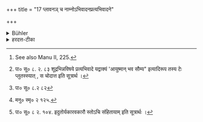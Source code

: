 +++
title = "17 प्लावनञ् च नाम्नोऽभिवादनप्रत्यभिवादने"

+++

<details><summary>Bühler</summary>

17. And when returning the salute of (a man belonging) to the first (three) castes, the (last syllable of the) name (of the person addressed) is produced to the length of three moras. [^13] 


[^13]:  See also Manu II, 225.
</details>

<details><summary>हरदत्त-टीका</summary>

## सूत्रम्
प्लावनं च नाम्नोऽभिवादनप्रत्यभिवादने च पूर्वेषां
वणानाम् ॥ १७ ॥  
### टिप्पनी
अभिवादनस्य यत्प्रत्यभिवादनं तत्राभिवादयितुर्नाम्नः प्लावनं कर्तव्यम् प्लुतः कर्तव्य इत्यर्थः। पूर्वेषां वर्णानां शूद्रर्जितानामभिवादयमानानाम् ।  
[^१]प्रत्यभिवादेऽशूद्र' इति पाणिनीयस्मृतिः। तत्र [^२] वाक्यस्य टे'रित्यनुवृत्तेः प्रत्यभिवादवाक्यस्यान्ते नामप्रयोगः तस्य टेः प्लुतः । 'आयुष्मान् भव सौम्या३ इति प्रयोक्तव्यः । स्मृत्यन्तरवशानाम्नश्च पश्चादकारः। तथा च मनुः —  
[^३]आयुष्मान् भव सौम्येति वाच्यो विप्रोऽभिवादने ।
अकारश्चास्य नाम्नोऽन्ते वाच्यः पूर्वाक्षरः प्लुतः ॥” इति ।  
'आयुष्मान् भव सौम्य देवदत्त ३ अ' इति प्रयोगः । शम्भुर्विष्णुः पिनाकपाणिश्चक्रपाणिरित्यादीनां नाम्नां सम्बुद्धौ गुणे कृते 'एचोऽप्रगृह्यस्यादूराद्धूते पूर्वस्यार्धस्यादुत्तरस्येदुतौ' इत्ययं विधिर्भवति । अन्ते अकारः । [^४] 'तयोर्य्वावचि संहितायाम्' इति यकारवकारौ च भवतः शम्भा३व, विष्णा३व, पिनाकपाणा३य, चक्रपाणा३य, इति । अत्र सूत्रे 'प्रत्यभिवादने चे'ति चकारस्यार्थं न पश्यामः।

अपर आह- 'अभिवादने प्रत्यभिवादने च प्लावन'मिति । अस्मिन्नपि पक्षे द्वन्द्वेनाभिहितत्वाच्चशब्दोऽनर्थक एव । अभिवादने च शास्त्रान्तरे न क्वापि प्लुतो विहितः । तस्मादनर्थक एव चकारः। अनर्थकाश्च निपाता बहुलं प्रयुज्यन्ते ॥ १७ ॥  

[^१]:  

    पा० सू० ८. २. ८३ शूद्रभिन्नविषये प्रत्यभिवादे यद्वाक्यं 'आयुष्मान् भव सौम्य" इत्यादिरूप तस्य टेः प्लुतस्स्यात् , स चोदात्त इति सूत्रार्थ ।  

[^२]: पा० सू० ८.२ ८२  

[^३]: मनु० स्मृ० २ १२५.

[^४]:

    पा० सू० ८ २. १०४. इदुतोर्यकारवकारौ स्तोऽचि संहितायाम् इति सूत्रार्थः ।
</details>
